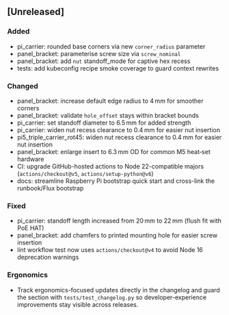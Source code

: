 ## [Unreleased]
### Added
* pi_carrier: rounded base corners via new `corner_radius` parameter
* panel_bracket: parameterise screw size via `screw_nominal`
* panel_bracket: add `nut` standoff_mode for captive hex recess
* tests: add kubeconfig recipe smoke coverage to guard context rewrites

### Changed
* panel_bracket: increase default edge radius to 4 mm for smoother corners
* panel_bracket: validate `hole_offset` stays within bracket bounds
* pi_carrier: set standoff diameter to 6.5 mm for added strength
* pi_carrier: widen nut recess clearance to 0.4 mm for easier nut insertion
* pi5_triple_carrier_rot45: widen nut recess clearance to 0.4 mm for easier nut insertion
* panel_bracket: enlarge insert to 6.3 mm OD for common M5 heat‑set hardware
* CI: upgrade GitHub-hosted actions to Node 22-compatible majors (`actions/checkout@v5`,
  `actions/setup-python@v6`)
* docs: streamline Raspberry Pi bootstrap quick start and cross-link the runbook/Flux bootstrap

### Fixed
* pi_carrier: standoff length increased from 20 mm to 22 mm (flush fit with PoE HAT)
* panel_bracket: add chamfers to printed mounting hole for easier screw insertion
* lint workflow test now uses `actions/checkout@v4` to avoid Node 16 deprecation warnings

### Ergonomics
* Track ergonomics-focused updates directly in the changelog and guard the section with
  `tests/test_changelog.py` so developer-experience improvements stay visible across releases.
